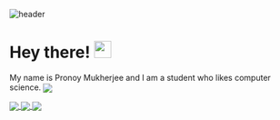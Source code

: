 ![header](https://raw.githubusercontent.com/pronoymukherjeewritescode/pronoymukherjeewritescode/gh-pages/readme_header.png)
# Hey there! <img src="https://raw.githubusercontent.com/MartinHeinz/MartinHeinz/master/wave.gif" width="30px">

My name is Pronoy Mukherjee and I am a student who likes computer science.
<img align="center" src="https://github-readme-stats.vercel.app/api/top-langs/?username=pronoymukherjeewritescode&langs_count=&layout=compact&theme=tokyonight"/>

<a href="https://github.com/pronoymukherjeewritescode/pronoymukherjeewritescode">
<img align="center" src="https://github-readme-stats.vercel.app/api?username=pronoymukherjeewritescode&show_icons=true&theme=tokyonight"/>
</a>

<a href=https://github.com/pronoymukherjeewritescode/hello-github>
<img align="center" src="https://github-readme-stats.vercel.app/api/pin/?username=pronoymukherjeewritescode&repo=hello-github&theme=tokyonight"/>
</a>

<a href=https://github.com/pronoymukherjeewritescode/scrumptious-webpage>
<img align="center" src="https://github-readme-stats.vercel.app/api/pin/?username=pronoymukherjeewritescode&repo=scrumptious-webpage&theme=tokyonight"/>
</a>
